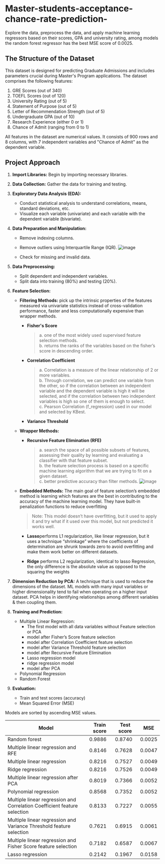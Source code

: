# Master-students-acceptance-chance-rate-prediction-
Explore the data, preprocess the data, and apply machine learning regressors based on their scores, GPA and university rating, among models the random forest regressor has the best MSE score of 0.0025.

## The Structure of the Dataset
This dataset is designed for predicting Graduate Admissions and includes parameters crucial during Master's Program applications. The dataset comprises the following features:

1. GRE Scores (out of 340)
2. TOEFL Scores (out of 120)
3. University Rating (out of 5)
4. Statement of Purpose (out of 5)
5. Letter of Recommendation Strength (out of 5)
6. Undergraduate GPA (out of 10)
7. Research Experience (either 0 or 1)
8. Chance of Admit (ranging from 0 to 1)

All features in the dataset are numerical values. It consists of 900 rows and 8 columns, with 7 independent variables and "Chance of Admit" as the dependent variable.

## Project Approach

1. **Import Libraries:** Begin by importing necessary libraries.
2. **Data Collection:** Gather the data for training and testing.
3. **Exploratory Data Analysis (EDA):**
    - Conduct statistical analysis to understand correlations, means, standard deviations, etc.
    - Visualize each variable (univariate) and each variable with the dependent variable (bivariate).
4. **Data Preparation and Manipulation:**
    - Remove indexing columns.
    - Remove outliers using Interquartile Range (IQR).
      ![image](https://github.com/mai-saeed/Master-students-acceptance-chance-rate-prediction-/assets/77241195/ba7d10b1-7264-4844-9f23-f2d4cb07c673)

    - Check for missing and invalid data.
5. **Data Preprocessing:**
    - Split dependent and independent variables.
    - Split data into training (80%) and testing (20%).
6. **Feature Selection:**
    - **Filtering Methods:**
      			pick up the intrinsic properties of the features measured via univariate statistics instead of cross-validation performance, faster and less computationally expensive than wrapper methods.
        - **Fisher's Score**
          >a.	one of the most widely used supervised feature selection methods.<br>
          >b.	returns the ranks of the variables based on the fisher’s score in descending order.

        - **Correlation Coefficient**
          >a.	Correlation is a measure of the linear relationship of 2 or more variables.<br>
          >b.	Through correlation, we can predict one variable from the other, so if the correlation between an independent variable and the dependent variable is high it will be selected, and if the correlation between two independent variables is high so one of them is enough to select.<br>
          >c.	 Pearson Correlation (f_regression) used in our model and selected by KBest.

        - **Variance Threshold**
    - **Wrapper Methods:**
        - **Recursive Feature Elimination (RFE)**
          >a.	search the space of all possible subsets of features, assessing their quality by learning and evaluating a classifier with that feature subset.<br>
          >b.	the feature selection process is based on a specific machine learning algorithm that we are trying to fit on a given dataset.<br>
          >c.	better predictive accuracy than filter methods.
![image](https://github.com/mai-saeed/Master-students-acceptance-chance-rate-prediction-/assets/77241195/8d3e17d3-48e1-48b1-810e-b2d9395caa46)

    - **Embedded Methods:**
      The main goal of feature selection’s embedded method is learning which features are the best in contributing to the accuracy of the machine learning model. They have built-in penalization functions to reduce overfitting
      >Note: This model doesn’t have overfitting, but it used to apply it and try what if it used over this model, but not predicted it works well.
        - **Lasso**performs L1 regularization, like linear regression, but it uses a technique “shrinkage” where the coefficients of determination are shrunk towards zero to avoid overfitting and make them work better on different datasets. 

        - **Ridge** performs L2 regularization, identical to lasso Regression, the only difference is the absolute value as opposed to the squaring the weights

7. **Dimension Reduction by PCA:** A technique that is used to reduce the dimensions of the dataset. ML models with many input variables or higher dimensionality tend to fail when operating on a higher input dataset. PCA helps in identifying relationships among different variables & then coupling them.
8. **Training and Prediction:**
    - Multiple Linear Regression:
        - The first model with all data variables without Feature selection or PCA
        - model after Fisher’s Score feature selection
        - model after Correlation Coefficient feature selection
        - model after Variance Threshold feature selection
        - model after Recursive Feature Elimination
        - Lasso regression model
        - ridge regression model
        - model after PCA
    - Polynomial Regression
    - Random Forest
9. **Evaluation:**
    - Train and test scores (accuracy)
    - Mean Squared Error (MSE)

Models are sorted by ascending MSE values.

| Model                                                 | Train score | Test score | MSE             |
|-------------------------------------------------------|-------------|------------|-----------------|
| Random forest                                         | 0.9886      | 0.8740     | 0.0025          |
| Multiple linear regression and RFE                    | 0.8146      | 0.7628     | 0.0047          |
| Multiple linear regression                           | 0.8216      | 0.7527     | 0.0049          |
| Ridge regression                                      | 0.8216      | 0.7526     | 0.0049          |
| Multiple linear regression after PCA                  | 0.8019      | 0.7366     | 0.0052          |
| Polynomial regression                                | 0.8568      | 0.7352     | 0.0052          |
| Multiple linear regression and Correlation Coefficient feature selection | 0.8133 | 0.7227     | 0.0055          |
| Multiple linear regression and Variance Threshold feature selection    | 0.7621 | 0.6915     | 0.0061          |
| Multiple linear regression and Fisher Score feature selection           | 0.7182 | 0.6587     | 0.0067          |
| Lasso regression                                      | 0.2142      | 0.1967     | 0.0158          |


